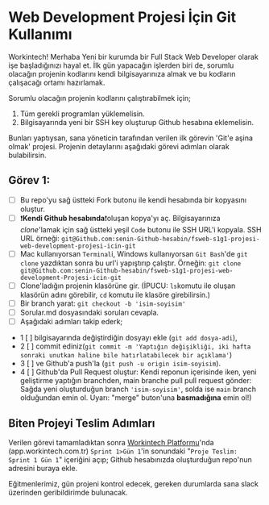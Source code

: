 # Web Development Projesi İçin Git Kullanımı

Workintech!
Merhaba
Yeni bir kurumda bir Full Stack Web Developer olarak işe başladığınızı hayal et. İlk gün yapacağın işlerden biri de, sorumlu olacağın projenin kodlarını kendi bilgisayarınıza almak ve bu kodların çalışacağı ortamı hazırlamak.

Sorumlu olacağın projenin kodlarını çalıştırabilmek için;

1. Tüm gerekli programları yüklemelisin.
2. Bilgisayarında yeni bir SSH key oluşturup Github hesabına eklemelisin.

Bunları yaptıysan, sana yöneticin tarafından verilen ilk görevin 'Git'e aşina olmak' projesi. Projenin detaylarını aşağıdaki görevi adımları olarak bulabilirsin.

## Görev 1:

- [ ] Bu repo'yu sağ üstteki Fork butonu ile kendi hesabında bir kopyasını oluştur.
- [ ] ❗**Kendi Github hesabında**❗oluşan kopya'yı aç. Bilgisayarınıza _clone_'lamak için sağ üstteki yeşil `Code` butonu ile SSH URL'i kopyala. SSH URL örneği: `git@Github.com:senin-Github-hesabin/fsweb-s1g1-projesi-web-development-projesi-icin-git`
- [ ] Mac kullanıyorsan `Terminal`i, Windows kullanıyorsan `Git Bash`'de `git clone` yazdıktan sonra bu url'i yapıştırıp çalıştır. Örneğin: `git clone git@Github.com:senin-Github-hesabin/fsweb-s1g1-projesi-web-development-Projesi-icin-git`
- [ ] Clone'ladığın projenin klasörüne gir. (İPUCU: `ls`komutu ile oluşan klasörün adını görebilir, `cd` komutu ile klasöre girebilirsin.)
- [ ] Bir branch yarat: `git checkout -b 'isim-soyisim'`
- [ ] Sorular.md dosyasındaki soruları cevapla.
- [ ] Aşağıdaki adımları takip ederk;
- 1 [ ] bilgisayarında değiştirdiğin dosyayı ekle (`git add dosya-adi`),
- 2 [ ] commit ediniz(`git commit -m 'Yaptığın değişikliği, iki hafta sonraki unutkan haline bile hatırlatabilecek bir açıklama'`)
- 3 [ ] ve Github'a push'la (`git push -u origin isim-soyisim`).
- 4 [ ] Github'da Pull Request oluştur: Kendi reponun içerisinde iken, yeni geliştirme yaptığın branchden, main branche pull pull request gönder: Sağda yeni oluşturduğun branch `'isim-soyisim'`, solda ise `main` branch olduğundan emin ol. Uyarı: "merge" buton'una **basmadığına** emin ol!)

## Biten Projeyi Teslim Adımları

Verilen görevi tamamladıktan sonra [Workintech Platformu](https://app.workintech.com.tr)'nda (app.workintech.com.tr) `Sprint 1>Gün 1`'in sonundaki "`Proje Teslim: Sprint 1 Gün 1`" içeriğini açıp; Github hesabınızda oluşturduğun repo'nun adresini buraya ekle.

Eğitmenlerimiz, gün projeni kontrol edecek, gereken durumlarda sana slack üzerinden geribildirimde bulunacak.
